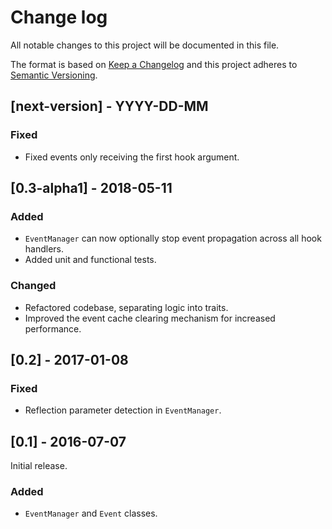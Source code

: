 # Change log
All notable changes to this project will be documented in this file.

The format is based on [Keep a Changelog](http://keepachangelog.com/)
and this project adheres to [Semantic Versioning](http://semver.org/).

## [next-version] - YYYY-DD-MM
### Fixed
- Fixed events only receiving the first hook argument.

## [0.3-alpha1] - 2018-05-11
### Added
- `EventManager` can now optionally stop event propagation across all hook handlers.
- Added unit and functional tests.

### Changed
- Refactored codebase, separating logic into traits.
- Improved the event cache clearing mechanism for increased performance.

## [0.2] - 2017-01-08
### Fixed
- Reflection parameter detection in `EventManager`.

## [0.1] - 2016-07-07
Initial release.
### Added
- `EventManager` and `Event` classes.
